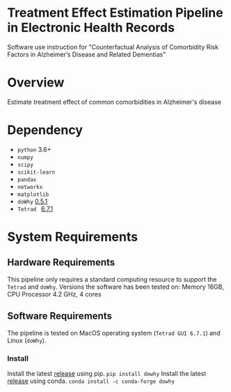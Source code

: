 # Treatment Effect Estimation Pipeline in Electronic Health Records
Software use instruction for "Counterfactual Analysis of Comorbidity Risk Factors in Alzheimer’s Disease and Related Dementias" 

# Overview
Estimate treatment effect of common comorbidities in Alzheimer's disease

# Dependency
- `python` 3.6+
- `numpy`
- `scipy`
- `scikit-learn`
- `pandas`
- `networkx`
- `matplotlib`
- `doWhy` [0.5.1](https://github.com/microsoft/dowhy)
- `Tetrad ` [6.7.1](https://cloud.ccd.pitt.edu/nexus/content/repositories/releases/edu/cmu/tetrad-gui/)
# System Requirements
## Hardware Requirements
This pipeline only requires a standard computing resource to support the `Tetrad` and `doWhy`. 
Versions the software has been tested on: Memory 16GB, CPU Processor 4.2 GHz, 4 cores

## Software Requirements
The pipeline is tested on MacOS operating system (`Tetrad GUI 6.7.1`) and Linux (`doWhy`). 

### Install
Install the latest [release](https://pypi.org/project/dowhy/) using pip. 
``
pip install dowhy
``
Install the latest [release](https://pypi.org/project/dowhy/) using conda.
``
conda install -c conda-forge dowhy
``





